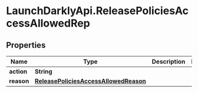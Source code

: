 # LaunchDarklyApi.ReleasePoliciesAccessAllowedRep

## Properties

Name | Type | Description | Notes
------------ | ------------- | ------------- | -------------
**action** | **String** |  | 
**reason** | [**ReleasePoliciesAccessAllowedReason**](ReleasePoliciesAccessAllowedReason.md) |  | 


